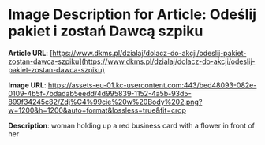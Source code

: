 # Image Description for Article: Odeślij pakiet i zostań Dawcą szpiku
**Article URL**: [https://www.dkms.pl/dzialaj/dolacz-do-akcji/odeslij-pakiet-zostan-dawca-szpiku](https://www.dkms.pl/dzialaj/dolacz-do-akcji/odeslij-pakiet-zostan-dawca-szpiku)

**Image URL**: https://assets-eu-01.kc-usercontent.com:443/bed48093-082e-0109-4b5f-7bdadab5eedd/4d995839-1152-4a5b-93d5-899f34245c82/Zdj%C4%99cie%20w%20Body%202.png?w=1200&h=1200&auto=format&lossless=true&fit=crop

**Description**: woman holding up a red business card with a flower in front of her
